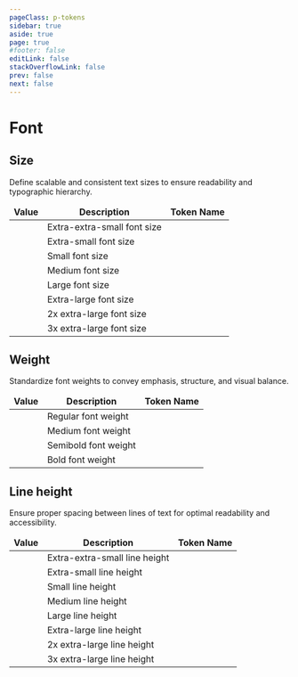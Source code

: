 ```yaml
---
pageClass: p-tokens
sidebar: true
aside: true
page: true
#footer: false
editLink: false
stackOverflowLink: false
prev: false
next: false
---
```


<script setup lang="ts">
import SwagTokensFontPreview from '../components/tokens/SwagTokensFontPreview.vue';
import SwagCopyButton from '../components/tokens/SwagCopyButton.vue'
</script>

# Font

## Size

Define scalable and consistent text sizes to ensure readability and typographic hierarchy.

| Value                                        | Description                 | Token Name                                     |
| -------------------------------------------- | --------------------------- | ---------------------------------------------- |
| <SwagTokensFontPreview fontSize="0.75rem"/>  | Extra-extra-small font size | <SwagCopyButton buttonText="--font-size-2xs"/> |
| <SwagTokensFontPreview fontSize="0.875rem"/> | Extra-small font size       | <SwagCopyButton buttonText="--font-size-xs"/>  |
| <SwagTokensFontPreview fontSize="1rem"/>     | Small font size             | <SwagCopyButton buttonText="--font-size-s"/>   |
| <SwagTokensFontPreview fontSize="1.125rem"/> | Medium font size            | <SwagCopyButton buttonText="--font-size-m"/>   |
| <SwagTokensFontPreview fontSize="1.25rem"/>  | Large font size             | <SwagCopyButton buttonText="--font-size-l"/>   |
| <SwagTokensFontPreview fontSize="1.5rem"/>   | Extra-large font size       | <SwagCopyButton buttonText="--font-size-xl"/>  |
| <SwagTokensFontPreview fontSize="1.75rem"/>  | 2x extra-large font size    | <SwagCopyButton buttonText="--font-size-2xl"/> |
| <SwagTokensFontPreview fontSize="2rem"/>     | 3x extra-large font size    | <SwagCopyButton buttonText="--font-size-3xl"/> |

## Weight

Standardize font weights to convey emphasis, structure, and visual balance.

| Value                                     | Description          | Token Name                                            |
| ----------------------------------------- | -------------------- | ----------------------------------------------------- |
| <SwagTokensFontPreview fontWeight="400"/> | Regular font weight  | <SwagCopyButton buttonText="--font-weight-regular"/>  |
| <SwagTokensFontPreview fontWeight="500"/> | Medium font weight   | <SwagCopyButton buttonText="--font-weight-medium"/>   |
| <SwagTokensFontPreview fontWeight="600"/> | Semibold font weight | <SwagCopyButton buttonText="--font-weight-semibold"/> |
| <SwagTokensFontPreview fontWeight="700"/> | Bold font weight     | <SwagCopyButton buttonText="--font-weight-bold"/>     |

## Line height

Ensure proper spacing between lines of text for optimal readability and accessibility.

| Value                                          | Description                   | Token Name                                            |
| ---------------------------------------------- | ----------------------------- | ----------------------------------------------------- |
| <SwagTokensFontPreview lineHeight="1.125rem"/> | Extra-extra-small line height | <SwagCopyButton buttonText="--font-line-height-2xs"/> |
| <SwagTokensFontPreview lineHeight="1.375rem"/> | Extra-small line height       | <SwagCopyButton buttonText="--font-line-height-xs"/>  |
| <SwagTokensFontPreview lineHeight="1.625rem"/> | Small line height             | <SwagCopyButton buttonText="--font-line-height-s"/>   |
| <SwagTokensFontPreview lineHeight="1.75rem"/>  | Medium line height            | <SwagCopyButton buttonText="--font-line-height-m"/>   |
| <SwagTokensFontPreview lineHeight="1.875rem"/> | Large line height             | <SwagCopyButton buttonText="--font-line-height-l"/>   |
| <SwagTokensFontPreview lineHeight="2rem"/>     | Extra-large line height       | <SwagCopyButton buttonText="--font-line-height-xl"/>  |
| <SwagTokensFontPreview lineHeight="2.25rem"/>  | 2x extra-large line height    | <SwagCopyButton buttonText="--font-line-height-2xl"/> |
| <SwagTokensFontPreview lineHeight="2.5rem"/>   | 3x extra-large line height    | <SwagCopyButton buttonText="--font-line-height-3xl"/> |

<style scoped>
table, th, td {
  border: none;
  margin: 0;
  border-spacing: 0;
  border-collapse: collapse;
}

.vp-doc table {
  table-layout: auto;
  width: 100%;
  border-collapse: collapse;
  border: 1px solid var(--c-white-200) !important;
  margin-bottom: 20px;
  border-radius: 10px;
}

.vp-doc th {
  border: none !important;
  background-color: var(--c-white-100) !important;
  border-bottom: 1px solid var(--c-white-200) !important;
}

.vp-doc td {
  width: 25% !important;
}

.vp-doc tr {
  background: white !important;
  border: none !important;
  border-bottom: 1px solid var(--c-white-200) !important;
}

.vp-doc tr:last-child {
  border-bottom: none !important;
}
</style>
